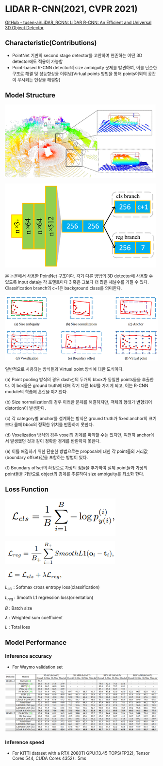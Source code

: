 # LIDAR R-CNN(2021, CVPR 2021)

[GitHub - tusen-ai/LiDAR_RCNN: LiDAR R-CNN: An Efficient and Universal 3D Object Detector](https://github.com/tusen-ai/LiDAR_RCNN)

## Characteristic(Contributions)

- PointNet 기반의 second stage detector를 고안하여 현존하는 어떤 3D detector에도 적용이 가능함
- Point-based R-CNN detector의 size ambiguity 문제를 발견하여, 이를 단순한 구조로 해결 및 성능향상을 이뤄냄(Virtual points 방법을 통해 points이외의 공간이 무시되는 현상을 해결함)

## Model Structure

![Untitled](LIDAR%20R-CNN(2021,%20CVPR%202021)%203c493b40c47a4320a754f864687fccb6/Untitled.png)

![Untitled](LIDAR%20R-CNN(2021,%20CVPR%202021)%203c493b40c47a4320a754f864687fccb6/Untitled%201.png)

본 논문에서 사용한 PointNet 구조이다. 각기 다른 방법의 3D detector에 사용할 수 있도록 input data는 각 포엔트마다 3 혹은 그보다 더 많은 채널수를 가질 수 있다. Classification branch의 c+1은 background class를 의미한다. 

![Untitled](LIDAR%20R-CNN(2021,%20CVPR%202021)%203c493b40c47a4320a754f864687fccb6/Untitled%202.png)

일반적으로 사용되는 방식들과 Virtual point 방식에 대한 도식이다. 

(a) Point pooling 방식의 경우 dash선의 두개의 bbox가 동일한 points들을 추출한다. 이 box들은 ground truth에 대해 각기 다른 IoU를 가지게 되고, 이는 R-CNN module의 학습에 혼란을 야기한다.

(b) Size normalization의 경우 이러한 문제를 해결하지만, 객체의 형태가 변형되어 distortion이 발생한다.

(c) 각 category별 anchor를 설계하는 방식은 ground truth가 fixed anchor의 크기보다 클때 bbox의 정확한 위치를 반환하지 못한다.

(d) Voxelization 방식의 경우 voxel의 경계를 파악할 수는 있지만, 여전히 anchor에서 발생했던 것과 같이 정확한 경계를 반환하지 못한다.

(e) 이를 해결하기 위한 단순한 방법으로는 proposal에 대한 각 point들의 거리값(boundary offset)값을 포함하는 방법이 있다.

(f) Boundary offset의 확장으로 가상의 점들을 추가하여 실제 point들과 가상의 point들을 기반으로 object의 경계를 추론하여 size ambiguity를 최소화 한다.

## Loss Function

![Untitled](LIDAR%20R-CNN(2021,%20CVPR%202021)%203c493b40c47a4320a754f864687fccb6/Untitled%203.png)

![Untitled](LIDAR%20R-CNN(2021,%20CVPR%202021)%203c493b40c47a4320a754f864687fccb6/Untitled%204.png)

![Untitled](LIDAR%20R-CNN(2021,%20CVPR%202021)%203c493b40c47a4320a754f864687fccb6/Untitled%205.png)

$L_{cls}$ : Softmax cross entropy loss(classification)

$L_{reg}$ : Smooth L1 regression loss(orientation)

$B$ : Batch size

$\lambda$ : Weighted sum coefficient

$L$ : Total loss

## Model Performance

### Inference accuracy

- For Waymo validation set

![Untitled](LIDAR%20R-CNN(2021,%20CVPR%202021)%203c493b40c47a4320a754f864687fccb6/Untitled%206.png)

### Inference speed

- For KITTI dataset with a RTX 2080Ti GPU(13.45 TOPS(FP32), Tensor Cores 544, CUDA Cores 4352) : 5ms
